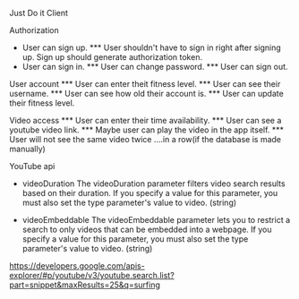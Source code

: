 Just Do it Client

Authorization
* User can sign up.
*** User shouldn't have to sign in right after signing up. Sign up should generate authorization token.
* User can sign in.
*** User can change password.
*** User can sign out.

User account
*** User can enter theit fitness level.
*** User can see their username.
*** User can see how old their account is.
*** User can update their fitness level.

Video access
*** User can enter their time availability.
*** User can see a youtube video link.
*** Maybe user can play the video in the app itself.
*** User will not see the same video twice ....in a row(if the database is made manually)

YouTube api
* videoDuration
The videoDuration parameter filters video search results based on their duration. If you specify a value for this parameter, you must also set the type parameter's value to video. (string)

* videoEmbeddable
The videoEmbeddable parameter lets you to restrict a search to only videos that can be embedded into a webpage. If you specify a value for this parameter, you must also set the type parameter's value to video. (string)

https://developers.google.com/apis-explorer/#p/youtube/v3/youtube.search.list?part=snippet&maxResults=25&q=surfing

